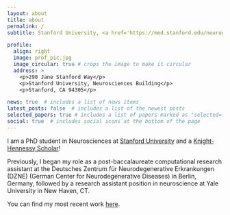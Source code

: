 ```yaml
---
layout: about
title: about
permalink: /
subtitle: Stanford University, <a href='https://med.stanford.edu/neurogradprogram/people/student_profiles.html'>Interdepartmental Neurosciences Program.</a>.

profile:
  align: right
  image: prof_pic.jpg
  image_circular: true # crops the image to make it circular
  address: >
    <p>290 Jane Stanford Way</p>
    <p>Stanford University, Neurosciences Building</p>
    <p>Stanford, CA 94305</p>

news: true  # includes a list of news items
latest_posts: false  # includes a list of the newest posts
selected_papers: true # includes a list of papers marked as "selected={true}"
social: true  # includes social icons at the bottom of the page
---
```


I am a PhD student in Neurosciences at [Stanford University](https://med.stanford.edu/neurogradprogram.html) and a [Knight-Hennessy Scholar](https://knight-hennessy.stanford.edu/scholars/2023-cohort)!

Previously, I began my role as a post-baccalaureate computational research assistant at the Deutsches Zentrum für Neurodegenerative Erkrankungen (DZNE) (German Center for Neurodegenerative Diseases) in Berlin, Germany, followed by a research assistant position in neuroscience at Yale University in New Haven, CT.

You can find my most recent work [here](https://scholar.google.com/citations?user=YKTfMsYAAAAJ&hl=en&oi=ao). 

